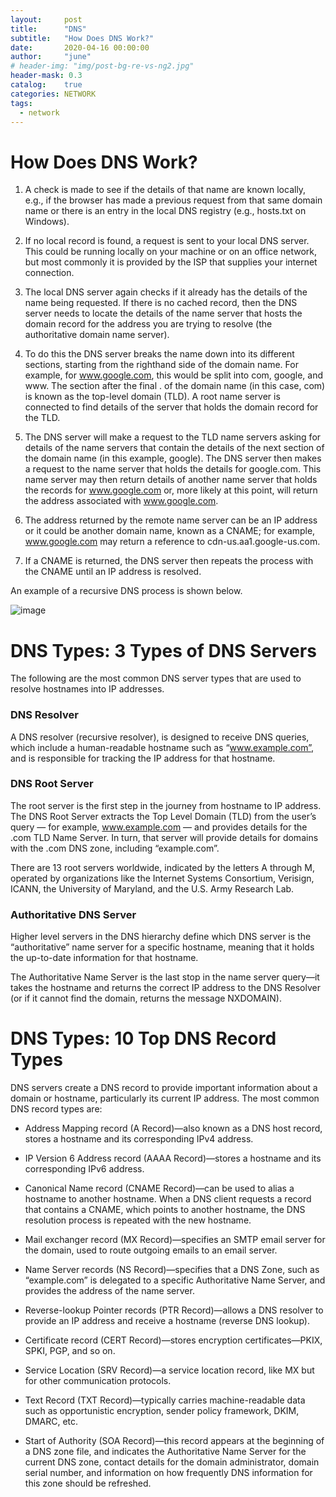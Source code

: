 ```yaml
---
layout:     post
title:      "DNS"
subtitle:   "How Does DNS Work?"
date:       2020-04-16 00:00:00
author:     "june"
# header-img: "img/post-bg-re-vs-ng2.jpg"
header-mask: 0.3
catalog:    true
categories: NETWORK
tags:
  - network
---
```


# How Does DNS Work?

1. A check is made to see if the details of that name are known locally, e.g., if the browser has made a previous request from that same domain name or there is an entry in the local DNS registry (e.g., hosts.txt on Windows).

2. If no local record is found, a request is sent to your local DNS server. This could be running locally on your machine or on an office network, but most commonly it is provided by the ISP that supplies your internet connection.

3. The local DNS server again checks if it already has the details of the name being requested. If there is no cached record, then the DNS server needs to locate the details of the name server that hosts the domain record for the address you are trying to resolve (the authoritative domain name server).

4. To do this the DNS server breaks the name down into its different sections, starting from the righthand side of the domain name. For example, for www.google.com, this would be split into com, google, and www. The section after the final . of the domain name (in this case, com) is known as the top-level domain (TLD). A root name server is connected to find details of the server that holds the domain record for the TLD.

5. The DNS server will make a request to the TLD name servers asking for details of the name servers that contain the details of the next section of the domain name (in this example, google). The DNS server then makes a request to the name server that holds the details for google.com. This name server may then return details of another name server that holds the records for www.google.com or, more likely at this point, will return the address associated with www.google.com.

6. The address returned by the remote name server can be an IP address or it could be another domain name, known as a CNAME; for example, www.google.com may return a reference to cdn-us.aa1.google-us.com.

7. If a CNAME is returned, the DNS server then repeats the process with the CNAME until an IP address is resolved.


An example of a recursive DNS process is shown below.


![image](https://user-images.githubusercontent.com/5827617/55053791-a71a0300-50a0-11e9-905c-277da3b54b10.png)




# DNS Types: 3 Types of DNS Servers
The following are the most common DNS server types that are used to resolve hostnames into IP addresses.

### DNS Resolver
A DNS resolver (recursive resolver), is designed to receive DNS queries, which include a human-readable hostname such as “www.example.com”, and is responsible for tracking the IP address for that hostname.

### DNS Root Server
The root server is the first step in the journey from hostname to IP address. The DNS Root Server extracts the Top Level Domain (TLD) from the user’s query — for example, www.example.com — and provides details for the .com TLD Name Server. In turn, that server will provide details for domains with the .com DNS zone, including “example.com”.

There are 13 root servers worldwide, indicated by the letters A through M, operated by organizations like the Internet Systems Consortium, Verisign, ICANN, the University of Maryland, and the U.S. Army Research Lab.

### Authoritative DNS Server
Higher level servers in the DNS hierarchy define which DNS server is the “authoritative” name server for a specific hostname, meaning that it holds the up-to-date information for that hostname.

The Authoritative Name Server is the last stop in the name server query—it takes the hostname and returns the correct IP address to the DNS Resolver (or if it cannot find the domain, returns the message NXDOMAIN).


# DNS Types: 10 Top DNS Record Types
DNS servers create a DNS record to provide important information about a domain or hostname, particularly its current IP address. The most common DNS record types are:

- Address Mapping record (A Record)—also known as a DNS host record, stores a hostname and its corresponding IPv4 address.

- IP Version 6 Address record (AAAA Record)—stores a hostname and its corresponding IPv6 address.

- Canonical Name record (CNAME Record)—can be used to alias a hostname to another hostname. When a DNS client requests a record that contains a CNAME, which points to another hostname, the DNS resolution process is repeated with the new hostname.

- Mail exchanger record (MX Record)—specifies an SMTP email server for the domain, used to route outgoing emails to an email server.

- Name Server records (NS Record)—specifies that a DNS Zone, such as “example.com” is delegated to a specific Authoritative Name Server, and provides the address of the name server.

- Reverse-lookup Pointer records (PTR Record)—allows a DNS resolver to provide an IP address and receive a hostname (reverse DNS lookup).

- Certificate record (CERT Record)—stores encryption certificates—PKIX, SPKI, PGP, and so on.

- Service Location (SRV Record)—a service location record, like MX but for other communication protocols.

- Text Record (TXT Record)—typically carries machine-readable data such as opportunistic encryption, sender policy framework, DKIM, DMARC, etc.

- Start of Authority (SOA Record)—this record appears at the beginning of a DNS zone file, and indicates the Authoritative Name Server for the current DNS zone, contact details for the domain administrator, domain serial number, and information on how frequently DNS information for this zone should be refreshed.
